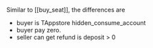 Similar to [[buy_seat]], the differences are
- buyer is TAppstore hidden_consume_account
- buyer pay zero.
- seller can get refund is deposit > 0
